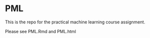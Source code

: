 # PML 
This is the repo for the practical machine learning course assignment.

Please see PML.Rmd and PML.html